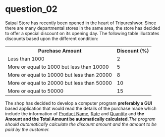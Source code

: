 # question_02
<p>Saipal  Store  has  recently  been  opened  in  the  heart  of  Tripureshwor.  Since  there  are  many departmental stores in the same area, the store has decided to offer a special discount on its opening day. The following table illustrates discounts based upon the different condition:
  </p>
<table>
  <tr>
    <th>Purchase Amount</th>
    <th>Discount (%)</th>
  </tr>
  <tr>
    <td>Less than 1000</td>
    <td>2</td>
  </tr>
  <tr>
    <td>More or equal to 1000 but less than 10000</td>
    <td>5</td>
  </tr>
  <tr>
    <td>More or equal to 10000 but less than 20000</td>
    <td>8</td>
  </tr>
  <tr>
    <td>More or equal to 20000 but less than 50000</td>
    <td>10</td>
  </tr>
  <tr>
    <td> More or equal to 50000</td>
    <td>15</td>
  </tr>
</table>
<p>
  The  shop  has  decided  to  develop  a  computer  program  <b>preferably  a  GUI</b>  based  application  that would read the details of the purchase made which include the information of <ins>Product Name</ins>, <ins>Rate</ins> and  <ins>Quantity</ins>  and  <b>the Amount  and the  Total  Amount  be  automatically  calculated</b>.<i>The  program should automatically calculate the discount amount and the amount to be paid by the customer.</i>
  </p>
